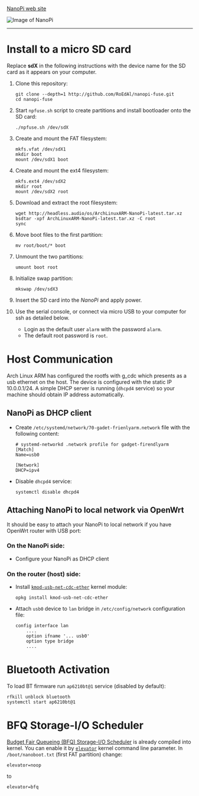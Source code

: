 
[NanoPi web site](http://www.nanopi.org/NanoPi_Feature.html)

![Image of NanoPi](http://www.nanopi.org/image/nanopi/nanopi.jpg)

-----------

# Install to a micro SD card

Replace **sdX** in the following instructions with the device name for the SD card as it appears on your computer.

1.  Clone this repository:

    ````
    git clone --depth=1 http://github.com/RoEdAl/nanopi-fuse.git
    cd nanopi-fuse
    ````

2.  Start `npfuse.sh` script to create partitions and install bootloader onto the SD card:
    
    ````
    ./npfuse.sh /dev/sdX
    ````

3.  Create and mount the FAT filesystem:

    ````    
    mkfs.vfat /dev/sdX1
    mkdir boot 
    mount /dev/sdX1 boot
    ````

4.  Create and mount the ext4 filesystem:

    ````
    mkfs.ext4 /dev/sdX2
    mkdir root
    mount /dev/sdX2 root
    ````

5.  Download and extract the root filesystem:

    ````
    wget http://headless.audio/os/ArchLinuxARM-NanoPi-latest.tar.xz
    bsdtar -xpf ArchLinuxARM-NanoPi-latest.tar.xz -C root
    sync
    ````

6.  Move boot files to the first partition:

    ````
    mv root/boot/* boot
    ````

8.  Unmount the two partitions:

    ````
    umount boot root
    ````

7.  Initialize swap partition:

    ````
    mkswap /dev/sdX3
    ````

9.  Insert the SD card into the *NanoPi* and apply power.
10. Use the serial console, or connect via micro USB to your computer for ssh as detailed below.
    - Login as the default user `alarm` with the password `alarm`.
    - The default root password is `root`.

# Host Communication

Arch Linux ARM has configured the rootfs with g\_cdc which presents as a usb ethernet on the host.
The device is configured with the static IP 10.0.0.1/24. A simple DHCP server is running (`dhcpd4` service) so your machine should obtain IP address automatically.

## NanoPi as DHCP client

* Create `/etc/systemd/network/70-gadet-frienlyarm.network` file with the following content:

    ````
    # systemd-networkd .network profile for gadget-firendlyarm
    [Match]
    Name=usb0

    [Network]
    DHCP=ipv4
    ````

* Disable `dhcpd4` service:

    ````
    systemctl disable dhcpd4
    ````

## Attaching NanoPi to local network via OpenWrt

It should be easy to attach your NanoPi to local network if you have OpenWrt router with USB port:

### On the NanoPi side:

* Configure your NanoPi as DHCP client

### On the router (host) side:

* Install [`kmod-usb-net-cdc-ether`](https://wiki.openwrt.org/doc/howto/usb.tethering) kernel module:

    ````
    opkg install kmod-usb-net-cdc-ether
    ````

* Attach `usb0` device to `lan` bridge  in `/etc/config/network` configuration file:

    ````
    config interface lan
        ....
        option ifname '... usb0'
        option type bridge
        ....
    ````

# Bluetooth Activation

To load BT firmware run `ap6210bt@1` service (disabled by default):

````
rfkill unblock bluetooth
systemctl start ap6210bt@1
````

# BFQ Storage-I/O Scheduler

[Budget Fair Queueing (BFQ) Storage-I/O Scheduler](http://algo.ing.unimo.it/people/paolo/disk_sched) is already compiled into kernel. You can enable it by [`elevator`](http://www.kernel.org/doc/Documentation/kernel-parameters.txt) kernel command line parameter. In `/boot/nanoboot.txt` (first FAT partition) change:

````
elevator=noop
````
    
to

````
elevator=bfq
````
